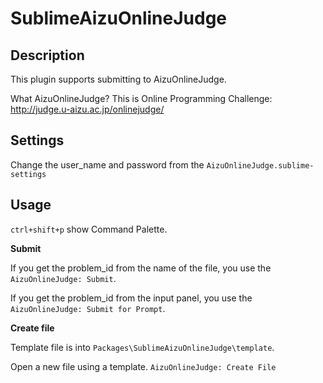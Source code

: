 SublimeAizuOnlineJudge
======================

## Description
This plugin supports submitting to AizuOnlineJudge.

What AizuOnlineJudge?
This is Online Programming Challenge: http://judge.u-aizu.ac.jp/onlinejudge/

## Settings
Change the user_name and password from the `AizuOnlineJudge.sublime-settings`

## Usage
`ctrl+shift+p` show Command Palette.

**Submit**

If you get the problem_id from the name of the file, you use the `AizuOnlineJudge: Submit`.

If you get the problem_id from the input panel, you use the `AizuOnlineJudge: Submit for Prompt`.

**Create file**

Template file is into `Packages\SublimeAizuOnlineJudge\template`.

Open a new file using a template. `AizuOnlineJudge: Create File`
